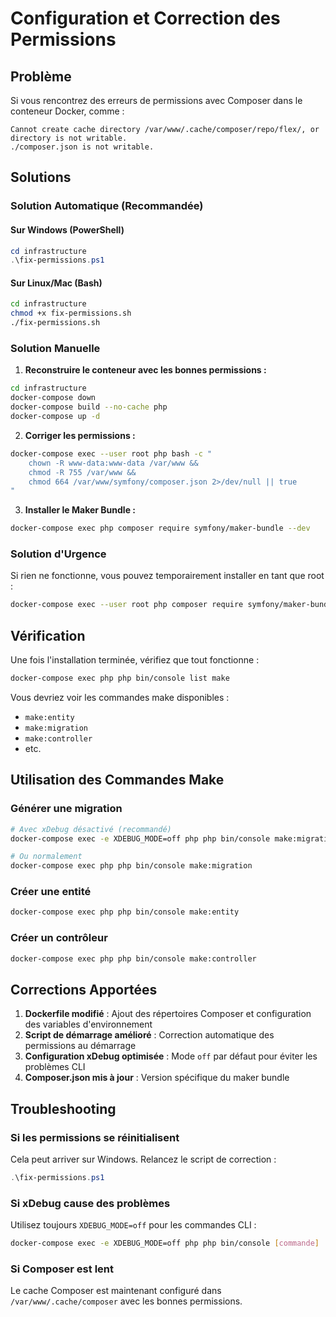 # Configuration et Correction des Permissions

## Problème

Si vous rencontrez des erreurs de permissions avec Composer dans le conteneur Docker, comme :
```
Cannot create cache directory /var/www/.cache/composer/repo/flex/, or directory is not writable.
./composer.json is not writable.
```

## Solutions

### Solution Automatique (Recommandée)

#### Sur Windows (PowerShell)
```powershell
cd infrastructure
.\fix-permissions.ps1
```

#### Sur Linux/Mac (Bash)
```bash
cd infrastructure
chmod +x fix-permissions.sh
./fix-permissions.sh
```

### Solution Manuelle

1. **Reconstruire le conteneur avec les bonnes permissions :**
```bash
cd infrastructure
docker-compose down
docker-compose build --no-cache php
docker-compose up -d
```

2. **Corriger les permissions :**
```bash
docker-compose exec --user root php bash -c "
    chown -R www-data:www-data /var/www &&
    chmod -R 755 /var/www &&
    chmod 664 /var/www/symfony/composer.json 2>/dev/null || true
"
```

3. **Installer le Maker Bundle :**
```bash
docker-compose exec php composer require symfony/maker-bundle --dev
```

### Solution d'Urgence

Si rien ne fonctionne, vous pouvez temporairement installer en tant que root :
```bash
docker-compose exec --user root php composer require symfony/maker-bundle --dev
```

## Vérification

Une fois l'installation terminée, vérifiez que tout fonctionne :
```bash
docker-compose exec php php bin/console list make
```

Vous devriez voir les commandes make disponibles :
- `make:entity`
- `make:migration` 
- `make:controller`
- etc.

## Utilisation des Commandes Make

### Générer une migration
```bash
# Avec xDebug désactivé (recommandé)
docker-compose exec -e XDEBUG_MODE=off php php bin/console make:migration

# Ou normalement
docker-compose exec php php bin/console make:migration
```

### Créer une entité
```bash
docker-compose exec php php bin/console make:entity
```

### Créer un contrôleur
```bash
docker-compose exec php php bin/console make:controller
```

## Corrections Apportées

1. **Dockerfile modifié** : Ajout des répertoires Composer et configuration des variables d'environnement
2. **Script de démarrage amélioré** : Correction automatique des permissions au démarrage
3. **Configuration xDebug optimisée** : Mode `off` par défaut pour éviter les problèmes CLI
4. **Composer.json mis à jour** : Version spécifique du maker bundle

## Troubleshooting

### Si les permissions se réinitialisent
Cela peut arriver sur Windows. Relancez le script de correction :
```powershell
.\fix-permissions.ps1
```

### Si xDebug cause des problèmes
Utilisez toujours `XDEBUG_MODE=off` pour les commandes CLI :
```bash
docker-compose exec -e XDEBUG_MODE=off php php bin/console [commande]
```

### Si Composer est lent
Le cache Composer est maintenant configuré dans `/var/www/.cache/composer` avec les bonnes permissions. 